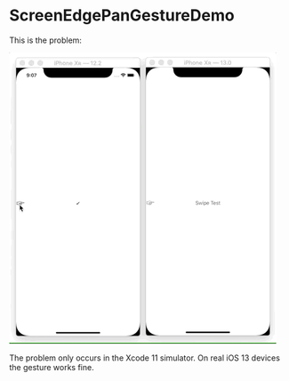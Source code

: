 # ScreenEdgePanGestureDemo

This is the problem:

![iOS 12 vs iOS 13](https://github.com/BigDada1/ScreenEdgePanGestureDemo/blob/master/ScreenRecording.gif?raw=true "iOS 12 vs iOS 13")

The problem only occurs in the Xcode 11 simulator. On real iOS 13 devices the gesture works fine.

